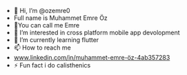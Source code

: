 - 👋 Hi, I’m @ozemre0
- Full name is Muhammet Emre Öz
- 👋You can call me Emre
- 👀 I’m interested in cross platform mobile app devolopment
- 🌱 I’m currently learning flutter
- 📫 How to reach me 
- www.linkedin.com/in/muhammet-emre-öz-4ab357283
- ⚡ Fun fact i do calisthenics 

<!---
ozemre0/ozemre0 is a ✨ special ✨ repository because its `README.md` (this file) appears on your GitHub profile.
You can click the Preview link to take a look at your changes.
--->
